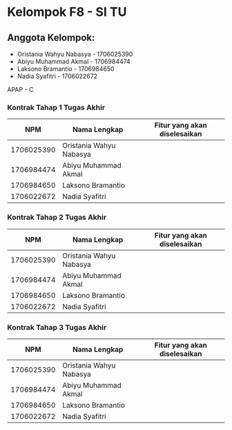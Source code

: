 # Kelompok F8 - SI TU

## Anggota Kelompok:
- Oristania Wahyu Nabasya - 1706025390
- Abiyu Muhammad Akmal - 1706984474
- Laksono Bramantio - 1706984650
- Nadia Syafitri - 1706022672

APAP - C


### Kontrak Tahap 1 Tugas Akhir
| NPM        | Nama Lengkap            | Fitur yang akan diselesaikan |
| ---------- | ------------------------| ---------------------------- |
| 1706025390 | Oristania Wahyu Nabasya |  |
| 1706984474 | Abiyu Muhammad Akmal    |  |
| 1706984650 | Laksono Bramantio       |  |
| 1706022672 | Nadia Syafitri          |  |


### Kontrak Tahap 2 Tugas Akhir
| NPM        | Nama Lengkap            | Fitur yang akan diselesaikan |
| ---------- | ------------------------| ---------------------------- |
| 1706025390 | Oristania Wahyu Nabasya |  |
| 1706984474 | Abiyu Muhammad Akmal    |  |
| 1706984650 | Laksono Bramantio       |  |
| 1706022672 | Nadia Syafitri          |  |


### Kontrak Tahap 3 Tugas Akhir
| NPM        | Nama Lengkap            | Fitur yang akan diselesaikan |
| ---------- | ------------------------| ---------------------------- |
| 1706025390 | Oristania Wahyu Nabasya |  |
| 1706984474 | Abiyu Muhammad Akmal    |  |
| 1706984650 | Laksono Bramantio       |  |
| 1706022672 | Nadia Syafitri          |  |
